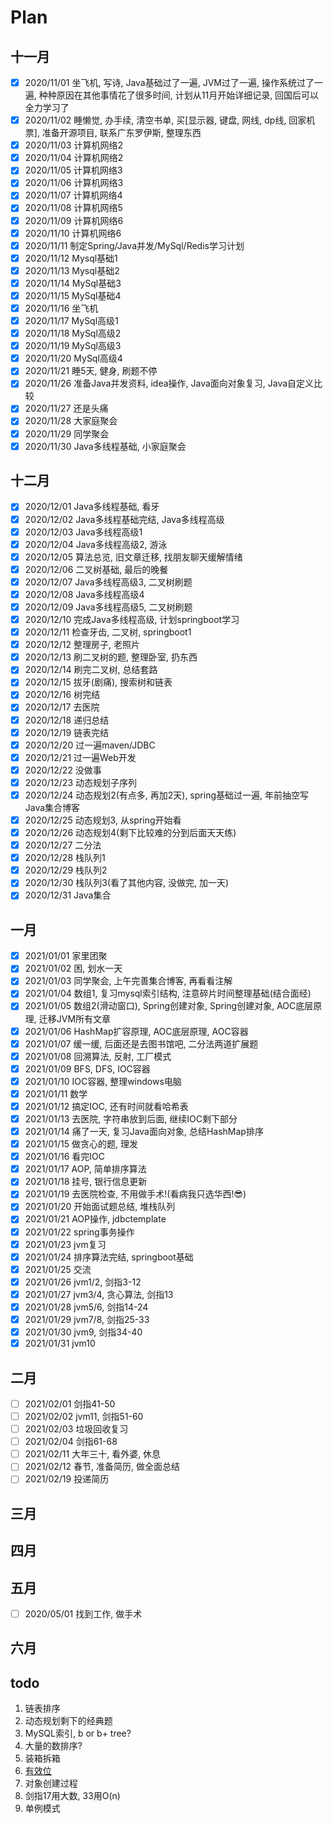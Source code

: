 # Plan
## 十一月
- [x] 2020/11/01 坐飞机, 写诗, Java基础过了一遍, JVM过了一遍, 操作系统过了一遍, 种种原因在其他事情花了很多时间, 计划从11月开始详细记录, 回国后可以全力学习了
- [x] 2020/11/02 睡懒觉, 办手续, 清空书单, 买[显示器, 键盘, 网线, dp线, 回家机票], 准备开源项目, 联系广东罗伊斯, 整理东西
- [x] 2020/11/03 计算机网络2
- [x] 2020/11/04 计算机网络2
- [x] 2020/11/05 计算机网络3
- [x] 2020/11/06 计算机网络3
- [x] 2020/11/07 计算机网络4
- [x] 2020/11/08 计算机网络5
- [x] 2020/11/09 计算机网络6
- [x] 2020/11/10 计算机网络6
- [x] 2020/11/11 制定Spring/Java并发/MySql/Redis学习计划
- [x] 2020/11/12 Mysql基础1
- [x] 2020/11/13 Mysql基础2
- [x] 2020/11/14 MySql基础3
- [x] 2020/11/15 MySql基础4
- [x] 2020/11/16 坐飞机
- [x] 2020/11/17 MySql高级1
- [x] 2020/11/18 MySql高级2
- [x] 2020/11/19 MySql高级3
- [x] 2020/11/20 MySql高级4
- [x] 2020/11/21 睡5天, 健身, 刷题不停
- [x] 2020/11/26 准备Java并发资料, idea操作, Java面向对象复习, Java自定义比较
- [x] 2020/11/27 还是头痛
- [x] 2020/11/28 大家庭聚会
- [x] 2020/11/29 同学聚会
- [x] 2020/11/30 Java多线程基础, 小家庭聚会

## 十二月
- [x] 2020/12/01 Java多线程基础, 看牙
- [x] 2020/12/02 Java多线程基础完结, Java多线程高级
- [x] 2020/12/03 Java多线程高级1
- [x] 2020/12/04 Java多线程高级2, 游泳
- [x] 2020/12/05 算法总览, 旧文章迁移, 找朋友聊天缓解情绪
- [x] 2020/12/06 二叉树基础, 最后的晚餐
- [x] 2020/12/07 Java多线程高级3, 二叉树刷题
- [x] 2020/12/08 Java多线程高级4
- [x] 2020/12/09 Java多线程高级5, 二叉树刷题
- [x] 2020/12/10 完成Java多线程高级, 计划springboot学习
- [x] 2020/12/11 检查牙齿, 二叉树, springboot1
- [x] 2020/12/12 整理房子, 老照片
- [x] 2020/12/13 刷二叉树的题, 整理卧室, 扔东西
- [x] 2020/12/14 刷完二叉树, 总结套路
- [x] 2020/12/15 拔牙(剧痛), 搜索树和链表
- [x] 2020/12/16 树完结
- [x] 2020/12/17 去医院
- [x] 2020/12/18 递归总结
- [x] 2020/12/19 链表完结
- [x] 2020/12/20 过一遍maven/JDBC
- [x] 2020/12/21 过一遍Web开发
- [x] 2020/12/22 没做事
- [x] 2020/12/23 动态规划子序列
- [x] 2020/12/24 动态规划2(有点多, 再加2天), spring基础过一遍, 年前抽空写Java集合博客
- [x] 2020/12/25 动态规划3, 从spring开始看
- [x] 2020/12/26 动态规划4(剩下比较难的分到后面天天练)
- [x] 2020/12/27 二分法
- [x] 2020/12/28 栈队列1
- [x] 2020/12/29 栈队列2
- [x] 2020/12/30 栈队列3(看了其他内容, 没做完, 加一天)
- [x] 2020/12/31 Java集合

## 一月
- [x] 2021/01/01 家里团聚
- [x] 2021/01/02 困, 划水一天
- [x] 2021/01/03 同学聚会, 上午完善集合博客, 再看看注解
- [x] 2021/01/04 数组1, 复习mysql索引结构, 注意碎片时间整理基础(结合面经)
- [x] 2021/01/05 数组2(滑动窗口), Spring创建对象, Spring创建对象, AOC底层原理, 迁移JVM所有文章
- [x] 2021/01/06 HashMap扩容原理, AOC底层原理, AOC容器
- [x] 2021/01/07 缓一缓, 后面还是去图书馆吧, 二分法两道扩展题
- [x] 2021/01/08 回溯算法, 反射, 工厂模式
- [x] 2021/01/09 BFS, DFS, IOC容器
- [x] 2021/01/10 IOC容器, 整理windows电脑
- [x] 2021/01/11 数学
- [x] 2021/01/12 搞定IOC, 还有时间就看哈希表
- [x] 2021/01/13 去医院, 字符串放到后面, 继续IOC剩下部分
- [x] 2021/01/14 痛了一天, 复习Java面向对象, 总结HashMap排序
- [x] 2021/01/15 做贪心的题, 理发
- [x] 2021/01/16 看完IOC
- [x] 2021/01/17 AOP, 简单排序算法
- [x] 2021/01/18 挂号, 银行信息更新
- [x] 2021/01/19 去医院检查, 不用做手术!(看病我只选华西!:sunglasses:)
- [x] 2021/01/20 开始面试题总结, 堆栈队列 
- [x] 2021/01/21 AOP操作, jdbctemplate
- [x] 2021/01/22 spring事务操作
- [x] 2021/01/23 jvm复习
- [x] 2021/01/24 排序算法完结, springboot基础
- [x] 2021/01/25 交流
- [x] 2021/01/26 jvm1/2, 剑指3-12
- [x] 2021/01/27 jvm3/4, 贪心算法, 剑指13
- [x] 2021/01/28 jvm5/6, 剑指14-24
- [x] 2021/01/29 jvm7/8, 剑指25-33
- [x] 2021/01/30 jvm9, 剑指34-40
- [x] 2021/01/31 jvm10

## 二月
- [ ] 2021/02/01 剑指41-50
- [ ] 2021/02/02 jvm11, 剑指51-60
- [ ] 2021/02/03 垃圾回收复习
- [ ] 2021/02/04 剑指61-68
- [ ] 2021/02/11 大年三十, 看外婆, 休息
- [ ] 2021/02/12 春节, 准备简历, 做全面总结
- [ ] 2021/02/19 投递简历

## 三月

## 四月

## 五月
- [ ] 2020/05/01 找到工作, 做手术

## 六月

## todo
1. 链表排序
2. 动态规划剩下的经典题
3. MySQL索引, b or b+ tree?
4. 大量的数排序?
5. 装箱拆箱
6. [有效位](https://www.zhihu.com/question/274137101)
7. 对象创建过程
8. 剑指17用大数, 33用O(n)
9. 单例模式